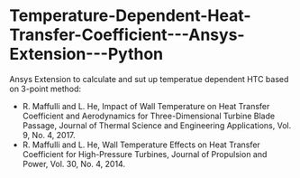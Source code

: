 # Temperature-Dependent-Heat-Transfer-Coefficient---Ansys-Extension---Python

Ansys Extension to calculate and sut up temperatue dependent HTC based on 3-point method:

- R. Maffulli and L. He, Impact of Wall Temperature on Heat Transfer Coefficient and Aerodynamics for Three-Dimensional Turbine Blade Passage, Journal of Thermal Science and Engineering Applications, Vol. 9, No. 4, 2017.
- R. Maffulli and L. He, Wall Temperature Effects on Heat Transfer Coefficient for High-Pressure Turbines, Journal of Propulsion and Power, Vol. 30, No. 4, 2014.
